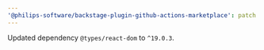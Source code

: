 ```yaml
---
'@philips-software/backstage-plugin-github-actions-marketplace': patch
---
```


Updated dependency `@types/react-dom` to `^19.0.3`.
